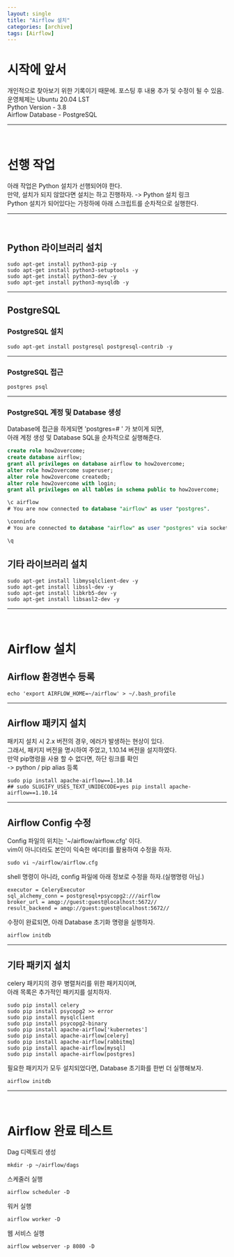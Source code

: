 ```yaml
---
layout: single
title: "Airflow 설치"
categories: [archive]
tags: [Airflow]
---
```

# 시작에 앞서  
개인적으로 찾아보기 위한 기록이기 때문에. 포스팅 후 내용 추가 및 수정이 될 수 있음.  
운영체제는 Ubuntu 20.04 LST  
Python Version - 3.8  
Airflow Database - PostgreSQL   

---  
<br>

# 선행 작업 

아래 작업은 Python 설치가 선행되어야 한다.  
만약, 설치가 되지 않았다면 설치는 하고 진행하자. -> Python 설치 링크  
Python 설치가 되어있다는 가정하에 아래 스크립트를 순차적으로 실행한다.  

---  
<br>

## Python 라이브러리 설치
```shell
sudo apt-get install python3-pip -y
sudo apt-get install python3-setuptools -y
sudo apt-get install python3-dev -y
sudo apt-get install python3-mysqldb -y
```

---
## PostgreSQL
### PostgreSQL 설치
```shell
sudo apt-get install postgresql postgresql-contrib -y
```

---
### PostgreSQL 접근
```shell
postgres psql
```

---
### PostgreSQL 계정 및 Database 생성
Database에 접근을 하게되면 'postgres=# ' 가 보이게 되면,  
아래 계정 생성 및 Database SQL을 순차적으로 실행해준다.    
```sql
create role how2overcome;
create database airflow;
grant all privileges on database airflow to how2overcome;
alter role how2overcome superuser;
alter role how2overcome createdb;
alter role how2overcome with login;
grant all privileges on all tables in schema public to how2overcome;

\c airflow
# You are now connected to database "airflow" as user "postgres".

\conninfo
# You are connected to database "airflow" as user "postgres" via socket in "/var/run/postgresql" at port "5432”.

\q
```
## 기타 라이브러리 설치
```shell
sudo apt-get install libmysqlclient-dev -y
sudo apt-get install libssl-dev -y
sudo apt-get install libkrb5-dev -y
sudo apt-get install libsasl2-dev -y
```
---
<br>

# Airflow 설치

## Airflow 환경변수 등록
```shell
echo 'export AIRFLOW_HOME=~/airflow' > ~/.bash_profile
```
---
## Airflow 패키지 설치
패키지 설치 시 2.x 버전의 경우, 에러가 발생하는 현상이 있다.  
그래서, 패키지 버전을 명시하여 주었고, 1.10.14 버전을 설지하였다.  
만약 pip명령을 사용 할 수 없다면, 하단 링크를 확인  
-> python / pip alias 등록
```shell
sudo pip install apache-airflow==1.10.14
## sudo SLUGIFY_USES_TEXT_UNIDECODE=yes pip install apache-airflow==1.10.14
```
---
## Airflow Config 수정
Config 파일의 위치는 '~/airflow/airflow.cfg' 이다.  
vim이 아니더라도 본인이 익숙한 에디터를 활용하여 수정을 하자.
```shell
sudo vi ~/airflow/airflow.cfg
```
shell 명령이 아니라, config 파일에 아래 정보로 수정을 하자.(실행명령 아님.)
```shell
executor = CeleryExecutor
sql_alchemy_conn = postgresql+psycopg2:///airflow
broker_url = amqp://guest:guest@localhost:5672//
result_backend = amqp://guest:guest@localhost:5672//
```
수정이 완료되면, 아래 Database 초기화 명령을 실행하자.
```shell
airflow initdb
```

---
## 기타 패키지 설치
celery 패키지의 경우 병렬처리를 위한 패키지이며,  
아래 목록은 추가적인 패키지를 설치하자.  
```shell
sudo pip install celery
sudo pip install psycopg2 >> error
sudo pip install mysqlclient
sudo pip install psycopg2-binary
sudo pip install apache-airflow['kubernetes']
sudo pip install apache-airflow[celery]
sudo pip install apache-airflow[rabbitmq]
sudo pip install apache-airflow[mysql]
sudo pip install apache-airflow[postgres]
```  
필요한 패키지가 모두 설치되었다면, Database 초기화를 한번 더 실행해보자.  
```shell
airflow initdb
```  
---
<br>

# Airflow 완료 테스트

Dag 디렉토리 생성  
```shell
mkdir -p ~/airflow/dags
```
스케줄러 실행   
```shell
airflow scheduler -D
```
워커 실행  
```shell
airflow worker -D
```
웹 서비스 실행  
```shell
airflow webserver -p 8080 -D
```
